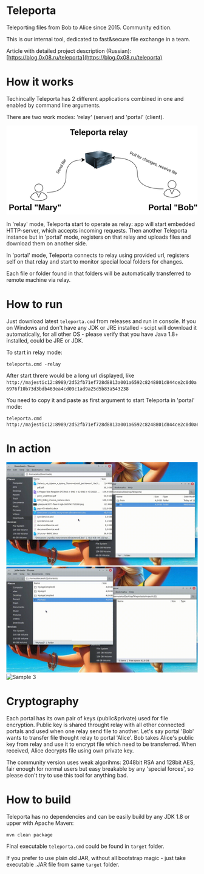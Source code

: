 # Teleporta
Teleporting files from Bob to Alice since 2015. Community edition.

This is our internal tool, dedicated to fast&secure file exchange in a team.

Article with detailed project description (Russian): [https://blog.0x08.ru/teleporta](https://blog.0x08.ru/teleporta)

# How it works
Techincally Teleporta has 2 different applications combined in one and enabled by command line arguments.

There are two work modes: 'relay' (server) and 'portal' (client).  

![Schema](https://github.com/alex0x08/teleporta/blob/main/images/teleporta-schema.png?raw=true)

In 'relay' mode, Teleporta start to operate as relay: app will start embedded HTTP-server, which accepts incoming requests. 
Then another Teleporta instance but in 'portal' mode, registers on that relay and uploads files and download them on another side.

In 'portal' mode, Teleporta connects to relay using provided url, registers self on that relay and start to monitor special local folders for changes. 

Each file or folder found in that folders will be automatically transferred to remote machine via relay.



# How to run

Just download  latest `teleporta.cmd` from releases and run in console. 
If you on Windows and don't have any JDK or JRE installed - scipt will download it automatically, for all other OS - please verify that you have Java 1.8+ installed, could be JRE or JDK.

To start in relay mode:
```
teleporta.cmd -relay
```
After start threre would be a long url displayed, like `http://majestic12:8989/2d52fb71ef728d8813a001a6592c8248801d844ce2c0d0a6976f10b73d3bdb463ea4cd09c1ad9a25d5b83a543238`

You need to copy it and paste as first argument to start Teleporta in 'portal' mode:
```
teleporta.cmd http://majestic12:8989/2d52fb71ef728d8813a001a6592c8248801d844ce2c0d0a6976f10b73d3bdb463ea4cd09c1ad9a25d5b83a543238
```



# In action

![Sample 1](https://github.com/alex0x08/teleporta/blob/main/images/screen1.gif?raw=true)
![Sample 2](https://github.com/alex0x08/teleporta/blob/main/images/screen2.gif?raw=true)
![Sample 3](https://github.com/alex0x08/teleporta/blob/main/images/screen3.gif?raw=true)

# Cryptography

Each portal has its own pair of keys (public&private) used for file encryption. Public key is shared throught relay with all other connected portals and used when one relay send file to another.
Let's say portal 'Bob' wants to transfer file thought relay to portal 'Alice'. Bob takes Alice's public key from relay and use it to encrypt file which need to be transferred.
When received, Alice decrypts file using own private key.


The community version uses weak algorihms: 2048bit RSA and 128bit AES, fair enough for normal users but easy breakable by any 'special forces', so please don't try to use this tool for anything bad.


# How to build

Teleporta has no dependencies and can be easily build by any JDK 1.8 or upper with Apache Maven:

```
mvn clean package
```
Final executable `teleporta.cmd` could be found in `target` folder.

If you prefer to use plain old JAR, without all bootstrap magic - just take executable .JAR file from same `target` folder.

